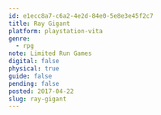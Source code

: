 ```yaml
---
id: e1ecc8a7-c6a2-4e2d-84e0-5e8e3e45f2c7
title: Ray Gigant
platform: playstation-vita
genre:
  - rpg
note: Limited Run Games
digital: false
physical: true
guide: false
pending: false
posted: 2017-04-22
slug: ray-gigant
---
```

